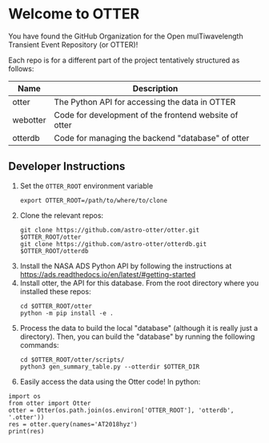 # Welcome to OTTER

You have found the GitHub Organization for the Open mulTiwavelength Transient Event Repository (or OTTER)!

Each repo is for a different part of the project tentatively structured as follows:

| Name | Description |
|-----------------------|---------------------------------|
| otter | The Python API for accessing the data in OTTER |
| webotter | Code for development of the frontend website of otter |
| otterdb | Code for managing the backend "database" of otter |

## Developer Instructions
1. Set the `OTTER_ROOT` environment variable
   ```
   export OTTER_ROOT=/path/to/where/to/clone
   ```
2. Clone the relevant repos:
   ```
   git clone https://github.com/astro-otter/otter.git $OTTER_ROOT/otter
   git clone https://github.com/astro-otter/otterdb.git $OTTER_ROOT/otterdb
   ```
3. Install the NASA ADS Python API by following the instructions at https://ads.readthedocs.io/en/latest/#getting-started
4. Install otter, the API for this database. From
   the root directory where you installed these repos:
   ```
   cd $OTTER_ROOT/otter
   python -m pip install -e .
   ```
5. Process the data to build the local "database" (although it is really just a directory).
   Then, you can build the "database" by running the
   following commands:
   ```
   cd $OTTER_ROOT/otter/scripts/
   python3 gen_summary_table.py --otterdir $OTTER_DIR
   ```
6. Easily access the data using the Otter code! In python:
  ```
  import os
  from otter import Otter
  otter = Otter(os.path.join(os.environ['OTTER_ROOT'], 'otterdb', '.otter'))
  res = otter.query(names='AT2018hyz')
  print(res)
  ```

